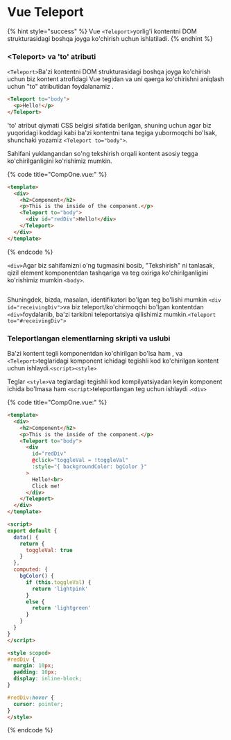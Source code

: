 # Vue Teleport

{% hint style="success" %}
Vue `<Teleport>`yorlig'i kontentni DOM strukturasidagi boshqa joyga ko'chirish uchun ishlatiladi.
{% endhint %}

### \<Teleport> va 'to' atributi

`<Teleport>`Ba'zi kontentni DOM strukturasidagi boshqa joyga ko'chirish uchun biz kontent atrofidagi Vue tegidan va uni qaerga ko'chirishni aniqlash uchun "to" atributidan foydalanamiz .

```html
<Teleport to="body">
  <p>Hello!</p>
</Teleport>
```

'to' atribut qiymati CSS belgisi sifatida berilgan, shuning uchun agar biz yuqoridagi koddagi kabi ba'zi kontentni tana tegiga yubormoqchi bo'lsak, shunchaki yozamiz `<Teleport to="body">`.

Sahifani yuklangandan so'ng tekshirish orqali kontent asosiy tegga ko'chirilganligini ko'rishimiz mumkin.

{% code title="CompOne.vue:" %}
```html
<template>
  <div>
    <h2>Component</h2>
    <p>This is the inside of the component.</p>
    <Teleport to="body">
      <div id="redDiv">Hello!</div>
    </Teleport>
  </div>
</template>
```
{% endcode %}

`<div>`Agar biz sahifamizni o'ng tugmasini bosib, "Tekshirish" ni tanlasak, qizil element komponentdan tashqariga va teg oxiriga ko'chirilganligini ko'rishimiz mumkin `<body>`.

<figure><img src="https://www.w3schools.com/vue/img_teleport-DOM.png" alt=""><figcaption></figcaption></figure>

Shuningdek, bizda, masalan, identifikatori bo'lgan teg bo'lishi mumkin `<div id="receivingDiv">`va biz teleport/ko'chirmoqchi bo'lgan kontentdan `<div>`foydalanib, ba'zi tarkibni teleportatsiya qilishimiz mumkin.`<Teleport to="#receivingDiv">`

### Teleportlangan elementlarning skripti va uslubi

Ba'zi kontent tegli komponentdan ko'chirilgan bo'lsa ham , va `<Teleport>`teglaridagi komponent ichidagi tegishli kod ko'chirilgan kontent uchun ishlaydi.`<script><style>`

Teglar `<style>`va teglardagi tegishli kod kompilyatsiyadan keyin komponent ichida bo'lmasa ham `<script>`teleportlangan teg uchun ishlaydi .`<div>`

{% code title="CompOne.vue:" %}
```html
<template>
  <div>
    <h2>Component</h2>
    <p>This is the inside of the component.</p>
    <Teleport to="body">
      <div 
        id="redDiv" 
        @click="toggleVal = !toggleVal" 
        :style="{ backgroundColor: bgColor }"
      >
        Hello!<br>
        Click me!
      </div>
    </Teleport>
  </div>
</template>

<script>
export default {
  data() {
    return {
      toggleVal: true
    }
  },
  computed: {
    bgColor() {
      if (this.toggleVal) {
        return 'lightpink'
      }
      else {
        return 'lightgreen'
      }
    }
  }
}
</script>

<style scoped>
#redDiv {
  margin: 10px;
  padding: 10px;
  display: inline-block;
}

#redDiv:hover {
  cursor: pointer;
}
</style>
```
{% endcode %}
